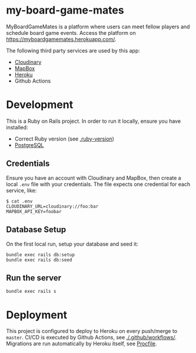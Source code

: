 # my-board-game-mates

MyBoardGameMates is a platform where users can meet fellow players and schedule board game events.
Access the platform on https://myboardgamemates.herokuapp.com/.

The following third party services are used by this app:
- [Cloudinary](https://cloudinary.com/)
- [MapBox](https://www.mapbox.com/)
- [Heroku](https://www.heroku.com/)
- Github Actions

# Development

This is a Ruby on Rails project. In order to run it locally, ensure you have installed:

- Correct Ruby version (see [.ruby-version](./.ruby-version))
- [PostgreSQL](https://www.postgresql.org/download/)

## Credentials

Ensure you have an account with Cloudinary and MapBox, then create a local `.env` file with your credentials.
The file expects one credential for each service, like:

```
$ cat .env
CLOUDINARY_URL=cloudinary://foo:bar
MAPBOX_API_KEY=foobar
```

## Database Setup

On the first local run, setup your database and seed it:
```
bundle exec rails db:setup
bundle exec rails db:seed
```

## Run the server

```
bundle exec rails s
```

# Deployment

This project is configured to deploy to Heroku on every push/merge to `master`. CI/CD is executed by Github Actions, see [./.github/workflows/](./.github/workflows/). Migrations are run automatically by Heroku itself, see [Procfile](./Procfile).
